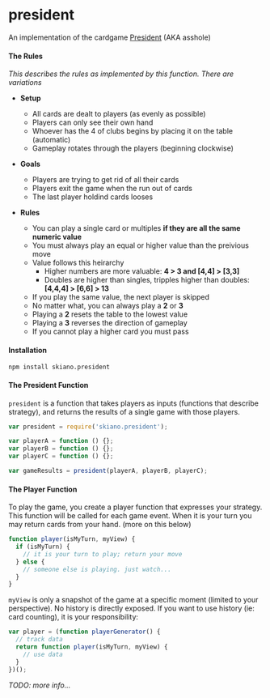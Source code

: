 # president

An implementation of the cardgame [President](https://en.wikipedia.org/wiki/President_(card_game)#General_rules) (AKA asshole)

#### The Rules

_This describes the rules as implemented by this function. There are variations_

* __Setup__
  * All cards are dealt to players (as evenly as possible)
  * Players can only see their own hand
  * Whoever has the 4 of clubs begins by placing it on the table (automatic)
  * Gameplay rotates through the players (beginning clockwise)

* __Goals__
  * Players are trying to get rid of all their cards
  * Players exit the game when the run out of cards
  * The last player holdind cards looses

* __Rules__
  * You can play a single card or multiples __if they are all the same numeric value__
  * You must always play an equal or higher value than the preivious move
  * Value follows this heirarchy
    * Higher numbers are more valuable:  __4 > 3 and [4,4] > [3,3]__
    * Doubles are higher than singles, tripples higher than doubles: __[4,4,4] > [6,6] > 13__
  * If you play the same value, the next player is skipped
  * No matter what, you can always play a __2__ or __3__
  * Playing a __2__ resets the table to the lowest value
  * Playing a __3__ reverses the direction of gameplay
  * If you cannot play a higher card you must pass

  



#### Installation

```
npm install skiano.president
```

#### The President Function

```president``` is a function that takes players as inputs (functions that describe strategy), and returns the results of a single game with those players.

```javascript
var president = require('skiano.president');

var playerA = function () {};
var playerB = function () {};
var playerC = function () {};

var gameResults = president(playerA, playerB, playerC);

```

#### The Player Function

To play the game, you create a player function that expresses your strategy. This function will be called for each game event. When it is your turn you may return cards from your hand. (more on this below)

```javascript
function player(isMyTurn, myView) {
  if (isMyTurn) {
    // it is your turn to play; return your move
  } else {
    // someone else is playing. just watch...
  }
}
```

```myView``` is only a snapshot of the game at a specific moment (limited to your perspective). No history is directly exposed. If you want to use history (ie: card counting), it is your responsibility:

```javascript
var player = (function playerGenerator() {
  // track data
  return function player(isMyTurn, myView) {
    // use data
  }
})();
```

_TODO: more info..._
